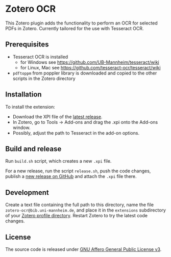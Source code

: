 # Zotero OCR

This Zotero plugin adds the functionality to perform an OCR for selected PDFs in Zotero. Currently tailored for the use with Tesseract OCR.

## Prerequisites

- Tesseract OCR is installed
	- for Windows see https://github.com/UB-Mannheim/tesseract/wiki
	- for Linux, Mac see https://github.com/tesseract-ocr/tesseract/wiki
- `pdftoppm` from poppler library is downloaded and copied to the other scripts in the Zotero directory


## Installation

To install the extension:

* Download the XPI file of the [latest release](https://github.com/UB-Mannheim/zotero-ocr/releases).
* In Zotero, go to Tools → Add-ons and drag the .xpi onto the Add-ons window.
* Possibly, adjust the path to Tesseract in the add-on options.


## Build and release

Run `build.sh` script, which creates a new `.xpi` file.

For a new release, run the script `release.sh`, push the code changes, publish a [new release on GitHub](https://github.com/UB-Mannheim/zotero-ocr/releases/new) and attach the `.xpi` file there.


## Development

Create a text file containing the full path to this directory,
name the file `zotero-ocr@bib.uni-mannheim.de`, and place it in the `extensions`
subdirectory of your [Zotero profile directory](https://www.zotero.org/support/kb/profile_directory).
Restart Zotero to try the latest code changes.


## License

The source code is released under [GNU Affero General Public License v3](LICENSE).
